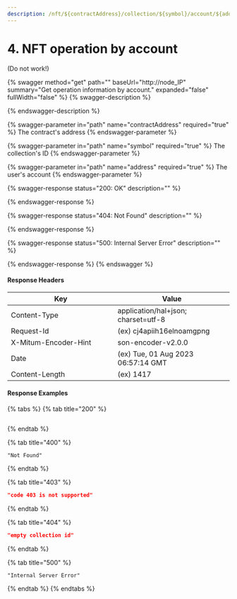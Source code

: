 ```yaml
---
description: /nft/${contractAddress}/collection/${symbol}/account/${address}/operators
---
```


# 4. NFT operation by account

(Do not work!)

{% swagger method="get" path="" baseUrl="http://node_IP" summary="Get operation information by account." expanded="false" fullWidth="false" %}
{% swagger-description %}

{% endswagger-description %}

{% swagger-parameter in="path" name="contractAddress" required="true" %}
The contract's address
{% endswagger-parameter %}

{% swagger-parameter in="path" name="symbol" required="true" %}
The collection's ID
{% endswagger-parameter %}

{% swagger-parameter in="path" name="address" required="true" %}
The user's account
{% endswagger-parameter %}

{% swagger-response status="200: OK" description="" %}

{% endswagger-response %}

{% swagger-response status="404: Not Found" description="" %}

{% endswagger-response %}

{% swagger-response status="500: Internal Server Error" description="" %}

{% endswagger-response %}
{% endswagger %}



#### Response Headers

<table><thead><tr><th width="226">Key</th><th>Value</th></tr></thead><tbody><tr><td>Content-Type</td><td>application/hal+json; charset=utf-8</td></tr><tr><td>Request-Id</td><td>(ex) cj4apiih16elnoamgpng</td></tr><tr><td>X-Mitum-Encoder-Hint</td><td>son-encoder-v2.0.0</td></tr><tr><td>Date</td><td>(ex) Tue, 01 Aug 2023 06:57:14 GMT</td></tr><tr><td>Content-Length</td><td>(ex) 1417</td></tr></tbody></table>



#### Response Examples

{% tabs %}
{% tab title="200" %}
```json
```
{% endtab %}

{% tab title="400" %}
```
"Not Found"
```
{% endtab %}

{% tab title="403" %}
```json
"code 403 is not supported"
```
{% endtab %}

{% tab title="404" %}
```json
"empty collection id"
```
{% endtab %}

{% tab title="500" %}
```
"Internal Server Error"
```
{% endtab %}
{% endtabs %}

